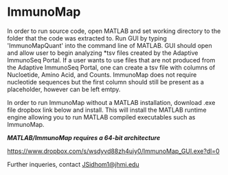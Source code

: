 # ImmunoMap
In order to run source code, open MATLAB and set working directory to the folder that the code was extracted to.
Run GUI by typing 'ImmunoMapQuant' into the command line of MATLAB. GUI should open and allow user to begin analyzing *tsv files created by the Adaptive ImmunoSeq Portal. If a user wants to use files that are not produced from the Adaptive ImmunoSeq Portal, one can create a tsv file with columns of Nucloetide, Amino Acid, and Counts. ImmunoMap does not require nucleotide sequences but the first column should still be present as a placeholder, however can be left emtpy.

In order to run ImmunoMap without a MATLAB installation, download .exe file dropbox link below and install. This will install the MATLAB runtime engine allowing you to run MATLAB compiled executables such as ImmunoMap.

***MATLAB/ImmunoMap requires a 64-bit architecture*** 

https://www.dropbox.com/s/wsdyvd88zh4uiy0/ImmunoMap_GUI.exe?dl=0

Further inqueries, contact JSidhom1@jhmi.edu
